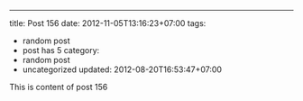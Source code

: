 ---
title: Post 156
date: 2012-11-05T13:16:23+07:00
tags:
  - random post
  - post has 5
category:
  - random post
  - uncategorized
updated: 2012-08-20T16:53:47+07:00

This is content of post 156